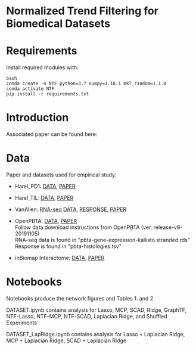 # Normalized Trend Filtering for Biomedical Datasets

# Requirements
Install required modules with:
```
bash
conda create -n NTF python=3.7 numpy=1.18.1 mkl_random=1.1.0
conda activate NTF
pip install -r requirements.txt
```

# Introduction
Associated paper can be found here: 

# Data
Paper and datasets used for empirical study:

* Harel_PD1: [DATA](https://www.cell.com/cms/10.1016/j.cell.2019.08.012/attachment/1ccc78b2-37c7-44f0-a829-cbd81455ea9b/mmc1.xlsx), [PAPER](https://www.cell.com/cell/fulltext/S0092-8674(19)30900-6?_returnURL=https%3A%2F%2Flinkinghub.elsevier.com%2Fretrieve%2Fpii%2FS0092867419309006%3Fshowall%3Dtrue)

* Harel_TIL: [DATA](https://www.cell.com/cms/10.1016/j.cell.2019.08.012/attachment/1ccc78b2-37c7-44f0-a829-cbd81455ea9b/mmc1.xlsx), [PAPER](https://www.cell.com/cell/fulltext/S0092-8674(19)30900-6?_returnURL=https%3A%2F%2Flinkinghub.elsevier.com%2Fretrieve%2Fpii%2FS0092867419309006%3Fshowall%3Dtrue)  

* VanAllen: [RNA-seq DATA](https://static-content.springer.com/esm/art%3A10.1038%2Fs41591-019-0654-5/MediaObjects/41591_2019_654_MOESM3_ESM.txt), [RESPONSE](https://static-content.springer.com/esm/art%3A10.1038%2Fs41591-019-0654-5/MediaObjects/41591_2019_654_MOESM4_ESM.xlsx), [PAPER](https://www.nature.com/articles/s41591-019-0654-5)  

* OpenPBTA: [DATA](https://github.com/AlexsLemonade/OpenPBTA-analysis#how-to-obtain-openpbta-data), [PAPER](https://alexslemonade.github.io/OpenPBTA-manuscript/)  
Follow data download instructions from OpenPBTA (ver. release-v9-20191105)  
RNA-seq data is found in "pbta-gene-expression-kallisto.stranded.rds"  
Response is found in "pbta-histologies.tsv"  

* inBiomap Interactome: [DATA](https://inbio-discover.intomics.com/api/data/map_public/2016_09_12/inBio_Map_core_2016_09_12.tar.gz), [PAPER](https://www.nature.com/articles/nmeth.4083)


# Notebooks
Notebooks produce the network figures and Tables 1. and 2. 

DATASET.ipynb contains analysis for Lasso, MCP, SCAD, Ridge, GraphTF, NTF-Lasso, NTF-MCP, NTF-SCAD, Laplacian Ridge, and Shuffled Experiments

DATASET_LapRidge.ipynb contains analysis for Lasso + Laplacian Ridge, MCP + Laplacian Ridge, SCAD + Laplacian Ridge



